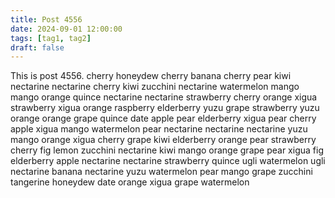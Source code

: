 ```yaml
---
title: Post 4556
date: 2024-09-01 12:00:00
tags: [tag1, tag2]
draft: false
---
```

This is post 4556.
cherry
honeydew
cherry
banana
cherry
pear
kiwi
nectarine
nectarine
cherry
kiwi
zucchini
nectarine
watermelon
mango
mango
orange
quince
nectarine
nectarine
strawberry
cherry
orange
xigua
strawberry
xigua
orange
raspberry
elderberry
yuzu
grape
strawberry
yuzu
orange
orange
grape
quince
date
apple
pear
elderberry
xigua
pear
cherry
apple
xigua
mango
watermelon
pear
nectarine
nectarine
nectarine
yuzu
mango
orange
xigua
cherry
grape
kiwi
elderberry
orange
pear
strawberry
cherry
fig
lemon
zucchini
nectarine
kiwi
mango
orange
grape
pear
xigua
fig
elderberry
apple
nectarine
nectarine
strawberry
quince
ugli
watermelon
ugli
nectarine
banana
nectarine
yuzu
watermelon
pear
mango
grape
zucchini
tangerine
honeydew
date
orange
xigua
grape
watermelon
